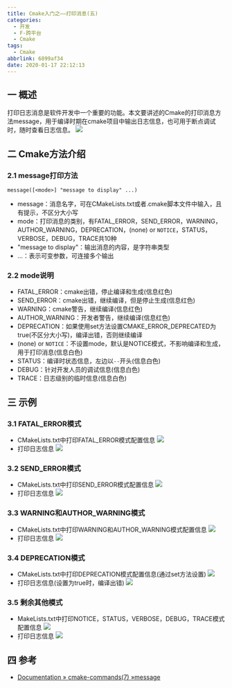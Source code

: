 ```yaml
---
title: Cmake入门之——打印消息(五)
categories:
  - 开发
  - F-跨平台
  - Cmake
tags:
  - Cmake
abbrlink: 6899af34
date: 2020-01-17 22:12:13
---
```

## 一 概述

打印日志消息是软件开发中一个重要的功能。本文要讲述的Cmake的打印消息方法message，用于编译时期在cmake项目中输出日志信息，也可用于断点调试时，随时查看日志信息。
![][1]
<!--more-->

## 二 Cmake方法介绍

### 2.1 message打印方法

```
message([<mode>] "message to display" ...)
```

* message：消息名字，可在CMakeLists.txt或者.cmake脚本文件中输入，且有提示，不区分大小写
* mode：打印消息的类别，有FATAL_ERROR，SEND_ERROR，WARNING，AUTHOR_WARNING，DEPRECATION，(none) or `NOTICE`，STATUS，VERBOSE，DEBUG，TRACE共10种
* "message to display"：输出消息的内容，是字符串类型
* ...：表示可变参数，可连接多个输出

### 2.2 mode说明

* FATAL_ERROR：cmake出错，停止编译和生成(信息红色)
* SEND_ERROR：cmake出错，继续编译，但是停止生成(信息红色)
* WARNING：cmake警告，继续编译(信息红色)
* AUTHOR_WARNING：开发者警告，继续编译(信息红色)
* DEPRECATION：如果使用set方法设置CMAKE_ERROR_DEPRECATED为true(不区分大小写)，编译出错，否则继续编译
* (none) or `NOTICE`：不设置mode，默认是NOTICE模式，不影响编译和生成，用于打印消息(信息白色)
* STATUS：编译时状态信息，左边以`--`开头(信息白色)
* DEBUG：针对开发人员的调试信息(信息白色)
* TRACE：日志级别的临时信息(信息白色)

## 三 示例

### 3.1 FATAL_ERROR模式

* CMakeLists.txt中打印FATAL_ERROR模式配置信息
![][2]  
* 打印日志信息
![][3]

### 3.2 SEND_ERROR模式
* CMakeLists.txt中打印SEND_ERROR模式配置信息
![][4]
* 打印日志信息
![][5]

### 3.3 WARNING和AUTHOR_WARNING模式
* CMakeLists.txt中打印WARNING和AUTHOR_WARNING模式配置信息
![][6]
* 打印日志信息
![][7]

### 3.4 DEPRECATION模式
* CMakeLists.txt中打印DEPRECATION模式配置信息(通过set方法设置)
![][8]
* 打印日志信息(设置为true时，编译出错)
![][9]

### 3.5 剩余其他模式

* MakeLists.txt中打印NOTICE，STATUS，VERBOSE，DEBUG，TRACE模式配置信息
![][10]
* 打印日志信息
![][11]

## 四 参考
* [Documentation » cmake-commands(7) »message][12]


[1]:https://cdn.staticaly.com/gh/PGzxc/CDN/master/blog-image//cmake-debug-message-info.png
[2]:https://cdn.staticaly.com/gh/PGzxc/CDN/master/blog-image//cmake-message-model-fatal-error-config.png
[3]:https://cdn.staticaly.com/gh/PGzxc/CDN/master/blog-image//cmake-message-model-fatal-error-print.png
[4]:https://cdn.staticaly.com/gh/PGzxc/CDN/master/blog-image//cmake-message-model-send-error-config.png
[5]:https://cdn.staticaly.com/gh/PGzxc/CDN/master/blog-image//cmake-message-model-send-error-print.png
[6]:https://cdn.staticaly.com/gh/PGzxc/CDN/master/blog-image//cmake-message-model-warning-config.png
[7]:https://cdn.staticaly.com/gh/PGzxc/CDN/master/blog-image//cmake-message-model-warning-print.png
[8]:https://cdn.staticaly.com/gh/PGzxc/CDN/master/blog-image//cmake-message-model-deprecation-config.png
[9]:https://cdn.staticaly.com/gh/PGzxc/CDN/master/blog-image//cmake-message-model-deprecation-print.png
[10]:https://cdn.staticaly.com/gh/PGzxc/CDN/master/blog-image//cmake-message-model-other-config.png
[11]:https://cdn.staticaly.com/gh/PGzxc/CDN/master/blog-image//cmake-message-model-other-print.png
[12]:https://cmake.org/cmake/help/latest/command/message.html